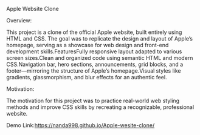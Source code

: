 Apple Website Clone

Overview:


This project is a clone of the official Apple website, built entirely using HTML and CSS. The goal was to replicate the design and layout of Apple’s homepage, serving as a showcase for web design and front-end development skills.FeaturesFully responsive layout adapted to various screen sizes.Clean and organized code using semantic HTML and modern CSS.Navigation bar, hero sections, announcements, grid blocks, and a footer—mirroring the structure of Apple’s homepage.Visual styles like gradients, glassmorphism, and blur effects for an authentic feel.



Motivation:


The motivation for this project was to practice real-world web styling methods and improve CSS skills by recreating a recognizable, professional website.

Demo Link:https://nanda998.github.io/Apple-wesite-clone/
